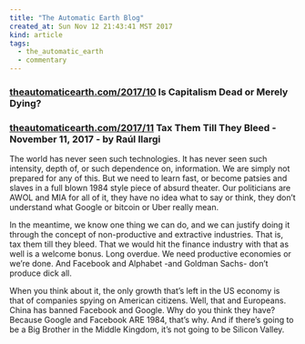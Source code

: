 ```yaml
---
title: "The Automatic Earth Blog"
created_at: Sun Nov 12 21:43:41 MST 2017
kind: article
tags:
  - the_automatic_earth
  - commentary
---
```



<h3>
  <a href="https://www.theautomaticearth.com/2017/10/is-capitalism-dead-or-merely-dying/" target="_blank">theautomaticearth.com/2017/10</a>
  Is Capitalism Dead or Merely Dying?
</h3>

<h3>
  <a href="https://www.theautomaticearth.com/2017/11/tax-them-till-they-bleed/" target="_blank">theautomaticearth.com/2017/11</a>
  Tax Them Till They Bleed - November 11, 2017 - by Raúl Ilargi
</h3>

The world has never seen such technologies. It has never seen such
intensity, depth of, or such dependence on, information. We are simply not
prepared for any of this. But we need to learn fast, or become patsies and
slaves in a full blown 1984 style piece of absurd theater. Our politicians
are AWOL and MIA for all of it, they have no idea what to say or think,
they don’t understand what Google or bitcoin or Uber really mean.

In the meantime, we know one thing we can do, and we can justify doing
it through the concept of non-productive and extractive industries. That
is, tax them till they bleed. That we would hit the finance industry
with that as well is a welcome bonus. Long overdue. We need productive
economies or we’re done. And Facebook and Alphabet -and Goldman Sachs-
don’t produce dick all.

When you think about it, the only growth that’s left in the US
economy is that of companies spying on American citizens. Well, that
and Europeans. China has banned Facebook and Google. Why do you think
they have? Because Google and Facebook ARE 1984, that’s why. And if
there’s going to be a Big Brother in the Middle Kingdom, it’s not
going to be Silicon Valley.

<!--
html boilerplate
<a href="" target="_blank"></a>
<a name=""></a>
<img src="" width="400px">
<ul>
  <li></li>
</ul>
<pre>
</pre>
<p style="margin-bottom: 2em;"></p>
<hr style="border: 0; height: 3px; background: #333; background-image: linear-gradient(to right, #ccc, #333, #ccc);">
<pre><code>
</code></pre>
<math xmlns='http://www.w3.org/1998/Math/MathML' display='block'>
</math>
-->
